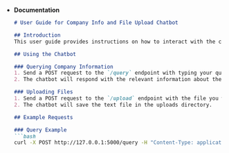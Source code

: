 - **Documentation**

  ```markdown
  # User Guide for Company Info and File Upload Chatbot

  ## Introduction
  This user guide provides instructions on how to interact with the chatbot application, including querying company information and uploading files for text extraction.

  ## Using the Chatbot

  ### Querying Company Information
  1. Send a POST request to the `/query` endpoint with typing your question in the question body.
  2. The chatbot will respond with the relevant information about the company.

  ### Uploading Files
  1. Send a POST request to the `/upload` endpoint with the file you want to upload.
  2. The chatbot will save the text file in the uploads directory.

  ## Example Requests

  ### Query Example
  ```bash
  curl -X POST http://127.0.0.1:5000/query -H "Content-Type: application/json" -d '{"input": "What is the mission of TeamEpic?"}'
